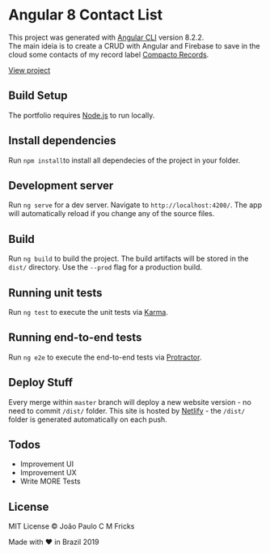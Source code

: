# Angular 8 Contact List

This project was generated with [Angular CLI](https://github.com/angular/angular-cli) version 8.2.2.  
The main ideia is to create a CRUD with Angular and Firebase to save in the cloud some contacts of my record label [Compacto Records](http://www.compacotrecords.com.br).

[View project](https://cr-contacts.netlify.com/)

## Build Setup

The portfolio requires [Node.js](https://nodejs.org/) to run locally.

## Install dependencies

Run `npm install`to install all dependecies of the project in your folder.

## Development server

Run `ng serve` for a dev server. Navigate to `http://localhost:4200/`. The app will automatically reload if you change any of the source files.

## Build

Run `ng build` to build the project. The build artifacts will be stored in the `dist/` directory. Use the `--prod` flag for a production build.

## Running unit tests

Run `ng test` to execute the unit tests via [Karma](https://karma-runner.github.io).

## Running end-to-end tests

Run `ng e2e` to execute the end-to-end tests via [Protractor](http://www.protractortest.org/).

## Deploy Stuff

Every merge within `master` branch will deploy a new website version - no need to commit `/dist/` folder.
This site is hosted by [Netlify](https://www.netlify.com/) - the `/dist/` folder is generated automatically on each push.

## Todos

- Improvement UI
- Improvement UX
- Write MORE Tests

## License

MIT License © João Paulo C M Fricks

Made with ❤ in Brazil 2019
